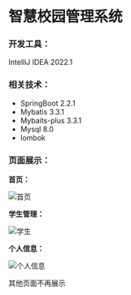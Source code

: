 # 智慧校园管理系统

### 开发工具：
IntelliJ IDEA 2022.1

### 相关技术：
* SpringBoot 2.2.1
* Mybatis 3.3.1
* Mybaits-plus 3.3.1
* Mysql 8.0
* lombok

### 页面展示：

**首页：**

![首页](https://user-images.githubusercontent.com/103997720/176992956-f3c3ba50-4ba5-470b-abb1-2ed17afae933.png)

**学生管理：**

![学生](https://user-images.githubusercontent.com/103997720/176992959-ccbf7ef5-5a31-4ddc-a26c-fa9719d34ebb.png)

**个人信息：**

![个人信息](https://user-images.githubusercontent.com/103997720/176992961-c3dba969-900e-44a7-87ec-a86e78342286.png)

其他页面不再展示
